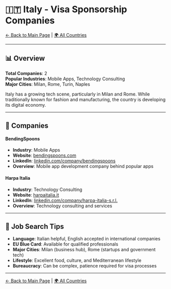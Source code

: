 # 🇮🇹 Italy - Visa Sponsorship Companies

[← Back to Main Page](../../README.md) | [🌍 All Countries](../countries.md)

---

## 📊 Overview

**Total Companies**: 2  
**Popular Industries**: Mobile Apps, Technology Consulting  
**Major Cities**: Milan, Rome, Turin, Naples

Italy has a growing tech scene, particularly in Milan and Rome. While traditionally known for fashion and manufacturing, the country is developing its digital economy.

---

## 🏢 Companies

#### **BendingSpoons**

- **Industry**: Mobile Apps
- **Website**: [bendingspoons.com](https://bendingspoons.com)
- **LinkedIn**: [linkedin.com/company/bendingspoons](https://www.linkedin.com/company/bendingspoons/jobs/)
- **Overview**: Mobile app development company behind popular apps

#### **Harpa Italia**

- **Industry**: Technology Consulting
- **Website**: [harpaitalia.it](https://www.harpaitalia.it/)
- **LinkedIn**: [linkedin.com/company/harpa-italia-s.r.l.](https://www.linkedin.com/company/harpa-italia-s.r.l.)
- **Overview**: Technology consulting and services

---

## 💼 Job Search Tips

- **Language**: Italian helpful, English accepted in international companies
- **EU Blue Card**: Available for qualified professionals
- **Major Cities**: Milan (business hub), Rome (startups and government tech)
- **Lifestyle**: Excellent food, culture, and Mediterranean lifestyle
- **Bureaucracy**: Can be complex, patience required for visa processes

---

[← Back to Main Page](../../README.md) | [🌍 All Countries](../countries.md)
